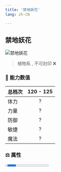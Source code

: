 ```yaml
---
title: '禁地妖花'
lang: zh-CN

---
```


<RouterBack />

## 禁地妖花

![禁地妖花](https://user-images.githubusercontent.com/78347270/115957205-0676c580-a53c-11eb-98cc-4649521d5ba4.gif) 

> 植物系 , 不可封印 :x:


### 💪 能力数值

| 总档次       | 120 - 125            |
| :----------- |:-------------:|
| 体力      | ?   <Stars :number="3.5" />  |
| 力量      | ?   <Stars :number="1.5" />  |
| 防御      | ?   <Stars :number="2" />  | 
| 敏捷      | ?  <Stars :number="2.5" />  | 
| 魔法      | ?  <Stars :number="4" />   | 


### ⚖️ 属性


<Progress earth :number="0" />

<Progress water :number="0" />

<Progress fire :number="5" />

<Progress wind :number="5" />

### ✨ 技能栏 <Strong>9个</Strong>

- 攻击
- 防御

### 👶 1级出现点

- 无





